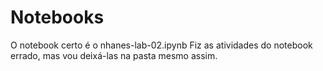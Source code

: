 # Notebooks

O notebook certo é o nhanes-lab-02.ipynb
Fiz as atividades do notebook errado, 
mas vou deixá-las na pasta mesmo assim.

